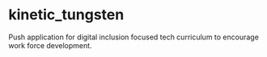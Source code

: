 # kinetic_tungsten
Push application for digital inclusion focused tech curriculum to encourage work force development.
